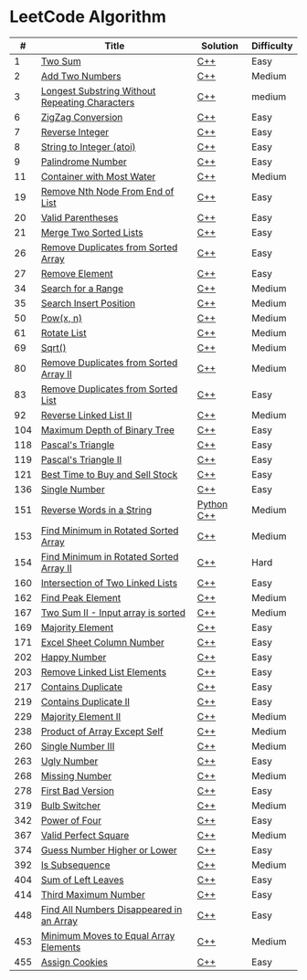 LeetCode Algorithm 
======================
| # | Title | Solution | Difficulty |
|---| ----- | -------- | ---------- |
|1|[Two Sum](https://leetcode.com/problems/two-sum/)|[C++](./twoSum/two_sum.cc)|Easy|
|2|[Add Two Numbers](https://leetcode.com/problems/add-two-numbers/)|[C++](./addTwoNumbers/add_two_numbers.cc)|Medium|
|3|[Longest Substring Without Repeating Characters](https://leetcode.com/problems/longest-substring-without-repeating-characters/)|[C++](./longestSubstringWithoutRepeatingCharacters/longest_substring_without_repeating_characters.cc)|medium|
|6|[ZigZag Conversion](https://leetcode.com/problems/zigzag-conversion/)|[C++](./zigzagConversion/zigzag_conversion.cc)|Easy|
|7|[Reverse Integer](https://leetcode.com/problems/reverse-integer/)|[C++](./reverseInteger/reverse_integer.cc)|Easy|
|8|[String to Integer (atoi)](https://leetcode.com/problems/string-to-integer-atoi/)|[C++](./stringtoIntegeratoi/string-to-integer-atoi.cc)|Easy|
|9|[Palindrome Number](https://leetcode.com/problems/palindrome-number/)|[C++](./palindromeNumber/palindrome_number.cc)|Easy|
|11|[Container with Most Water](https://leetcode.com/problems/container-with-most-water/)|[C++](./containerWithMostWater/container_with_most_water.cc)|Medium|
|19|[Remove Nth Node From End of List](https://leetcode.com/problems/remove-nth-node-from-end-of-list/)|[C++](./removeNthNodeFromEndofList/remove_nth_node_from_end_of_list.cc)|Easy|
|20|[Valid Parentheses](https://leetcode.com/problems/valid-parentheses/)|[C++](./validParentheses/valid_parentheses.cc)|Easy|
|21|[Merge Two Sorted Lists](https://leetcode.com/problems/merge-two-sorted-lists/)|[C++](./mergeTwoSortedLists/merge_two_sorted_lists.cc)|Easy|
|26|[Remove Duplicates from Sorted Array](https://leetcode.com/problems/remove-duplicates-from-sorted-array/)|[C++](./removeDuplicatesfromSortedArray/remove_duplicates_from_sorted_array.cc)|Easy|
|27|[Remove Element](https://leetcode.com/problems/remove-element/)|[C++](./removeElement/remove_element.cc)|Easy|
|34|[Search for a Range](https://leetcode.com/problems/search-for-a-range/)|[C++](./searchForARange/search_for_a_range.cc)|Medium|
|35|[Search Insert Position](https://leetcode.com/problems/search-insert-position/)|[C++](./searchInsertPosition/search_insert_position.cc)|Medium|
|50|[Pow(x, n)](https://leetcode.com/problems/powx-n/)|[C++](./powxN/powx_n.cc)|Medium|
|61|[Rotate List](https://leetcode.com/problems/rotate-list/)|[C++](./rotateList/rotate_list.cc)|Medium|
|69|[Sqrt()](https://leetcode.com/problems/sqrtx/)|[C++](./sqrtX/sqrt_x.cc)|Medium|
|80|[Remove Duplicates from Sorted Array II](https://leetcode.com/problems/remove-duplicates-from-sorted-array-ii/)|[C++](./removeDuplicatesfromSortedArrayII/remove_duplicates_from_sorted_array_ii.cc)|Medium|
|83|[Remove Duplicates from Sorted List](https://leetcode.com/problems/remove-duplicates-from-sorted-list/)|[C++](./removeDuplicatesfromSortedList/remove_duplicates_from_sorted_list.cc)|Easy|
|92|[Reverse Linked List II](https://leetcode.com/problems/reverse-linked-list-ii/)|[C++](./reverseLinkedListII/reverse_linked_list_ii.cc)|Medium|
|104|[Maximum Depth of Binary Tree](https://leetcode.com/problems/maximum-depth-of-binary-tree/)|[C++](./maximumDepthOfBinaryTree/maximum_depth_of_binary_tree.cc)|Easy|
|118|[Pascal's Triangle](https://leetcode.com/problems/pascals-triangle/)|[C++](./pascalsTriangle/pascals_triangle.cc)|Easy|
|119|[Pascal's Triangle II](https://leetcode.com/problems/pascals-triangle-ii/)|[C++](./pascalsTriangleII/pascals_triangle_ii.cc)|Easy|
|121|[Best Time to Buy and Sell Stock](https://leetcode.com/problems/best-time-to-buy-and-sell-stock/)|[C++](./bestTimetoBuyandSellStock/best_time_to_buy_and_sell_stock.cc)|Easy|
|136|[Single Number](https://leetcode.com/problems/single-number/)|[C++](./singleNumber/single_number.cc)|Easy|
|151|[Reverse Words in a String](https://leetcode.com/problems/reverse-words-in-a-string/)|[Python](./reverseWordsinaString/reverse_words_in_a_string.py) [C++](./reverseWordsinaString/reverse_words_in_a_string.cc)|Medium|
|153|[Find Minimum in Rotated Sorted Array](https://leetcode.com/problems/find-minimum-in-rotated-sorted-array/)|[C++](./findMinimuminRotatedSortedArray/find_minimum_in_rotated_sorted_array.cc)|Medium|
|154|[Find Minimum in Rotated Sorted Array II](https://leetcode.com/problems/find-minimum-in-rotated-sorted-array-ii/)|[C++](./findMinimuminRotatedSortedArrayII/find_minimum_in_rotated_sorted_array_ii.cc)|Hard|
|160|[Intersection of Two Linked Lists](https://leetcode.com/problems/intersection-of-two-linked-lists/)|[C++](./intersectionofTwoLinkedLists/intersection_of_two_linked_lists.cc)|Easy|
|162|[Find Peak Element](https://leetcode.com/problems/find-peak-element/)|[C++](./findPeakElement/find_peak_element.cc)|Medium|
|167|[Two Sum II - Input array is sorted](https://leetcode.com/problems/two-sum-ii-input-array-is-sorted/)|[C++](./twoSumII/two_sum_ii.cc)|Medium|
|169|[Majority Element](https://leetcode.com/problems/majority-element/)|[C++](./majorityElement/majority_element.cc)|Easy|
|171|[Excel Sheet Column Number](https://oj.leetcode.com/problems/excel-sheet-column-number/)|[C++](./excelSheetColumnNumber/excel_sheet_column_number.cc)|Easy|
|202|[Happy Number](https://leetcode.com/problems/happy-number/)|[C++](./happyNumber/happy_number.cc)|Easy|
|203|[Remove Linked List Elements](https://leetcode.com/problems/remove-linked-list-elements/)|[C++](./removeLinkedListElements/remove_linked_list_elements.cc)|Easy|
|217|[Contains Duplicate](https://leetcode.com/problems/contains-duplicate/)|[C++](./containsDuplicate/contains_duplicate.cc)|Easy|
|219|[Contains Duplicate II](https://leetcode.com/problems/contains-duplicate-ii/)|[C++](./containsDuplicateII/contains_duplicate_ii.cc)|Easy|
|229|[Majority Element II](https://leetcode.com/problems/majority-element-ii/)|[C++](./majorityElementII/majority_element_ii.cc)|Medium|
|238|[Product of Array Except Self](https://leetcode.com/problems/product-of-array-except-self/)|[C++](./productofArrayExceptSelf/product_of_array_except_self.cc)|Medium|
|260|[Single Number III](https://leetcode.com/problems/single-number-iii/)|[C++](./singleNumberIII/single_number_iii.cc)|Medium|
|263|[Ugly Number](https://leetcode.com/problems/ugly-number/)|[C++](./uglyNumber/ugly_number.cc)|Easy|
|268|[Missing Number](https://leetcode.com/problems/missing-number/)|[C++](./missingNumber/missing_number.cc)|Medium|
|278|[First Bad Version](https://leetcode.com/problems/first-bad-version/)|[C++](./firstBadVersion/first_bad_version.cc)|Easy|
|319|[Bulb Switcher](https://leetcode.com/problems/bulb-switcher/)|[C++](./bulbSwitcher/bulb_switcher.cc)|Medium|
|342|[Power of Four](https://leetcode.com/problems/power-of-four/)|[C++](./powerOfFour/power_of_four.cc)|Easy|
|367|[Valid Perfect Square](https://leetcode.com/problems/valid-perfect-square/)|[C++](./validPerfectSquare/valid_perfect_square.cc)|Medium|
|374|[Guess Number Higher or Lower](https://leetcode.com/problems/guess-number-higher-or-lower/)|[C++](./guessNumberHigherorLower/guess_number_higher_or_lower.cc)|Easy|
|392|[Is Subsequence](https://leetcode.com/problems/is-subsequence/)|[C++](./isSubsequence/is_subsequence.cc)|Medium|
|404|[Sum of Left Leaves](https://leetcode.com/problems/sum-of-left-leaves/)|[C++](./sumofLeftLeaves/sum_of_left_leaves.cc)|Easy|
|414|[Third Maximum Number](https://leetcode.com/problems/third-maximum-number/)|[C++](./thirdMaximumNumber/third_maximum_number.cc)|Easy|
|448|[Find All Numbers Disappeared in an Array](https://leetcode.com/problems/find-all-numbers-disappeared-in-an-array/)|[C++](./findAllNumbersDisappearedinanArray/find_all_numbers_disappeared_in_an_array.cc)|Easy|
|453|[Minimum Moves to Equal Array Elements](https://leetcode.com/problems/minimum-moves-to-equal-array-elements/)|[C++](./minimumMovestoEqualArrayElements/minimum_moves_to_equal_array_elements.cc)|Medium|
|455|[Assign Cookies](https://leetcode.com/problems/assign-cookies/)|[C++](./assignCookies/assign_cookies.cc)|Easy|
